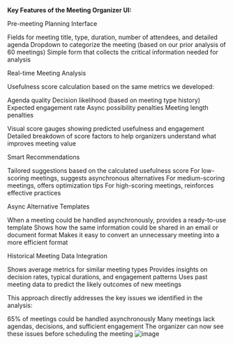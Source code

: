 **Key Features of the Meeting Organizer UI:**

Pre-meeting Planning Interface

Fields for meeting title, type, duration, number of attendees, and detailed agenda
Dropdown to categorize the meeting (based on our prior analysis of 60 meetings)
Simple form that collects the critical information needed for analysis


Real-time Meeting Analysis

Usefulness score calculation based on the same metrics we developed:

Agenda quality
Decision likelihood (based on meeting type history)
Expected engagement rate
Async possibility penalties
Meeting length penalties


Visual score gauges showing predicted usefulness and engagement
Detailed breakdown of score factors to help organizers understand what improves meeting value


Smart Recommendations

Tailored suggestions based on the calculated usefulness score
For low-scoring meetings, suggests asynchronous alternatives
For medium-scoring meetings, offers optimization tips
For high-scoring meetings, reinforces effective practices


Async Alternative Templates

When a meeting could be handled asynchronously, provides a ready-to-use template
Shows how the same information could be shared in an email or document format
Makes it easy to convert an unnecessary meeting into a more efficient format


Historical Meeting Data Integration

Shows average metrics for similar meeting types
Provides insights on decision rates, typical durations, and engagement patterns
Uses past meeting data to predict the likely outcomes of new meetings



This approach directly addresses the key issues we identified in the analysis:

65% of meetings could be handled asynchronously
Many meetings lack agendas, decisions, and sufficient engagement
The organizer can now see these issues before scheduling the meeting
![image](https://github.com/user-attachments/assets/571b80ac-8d5d-4daa-8966-2b4d67578347)
